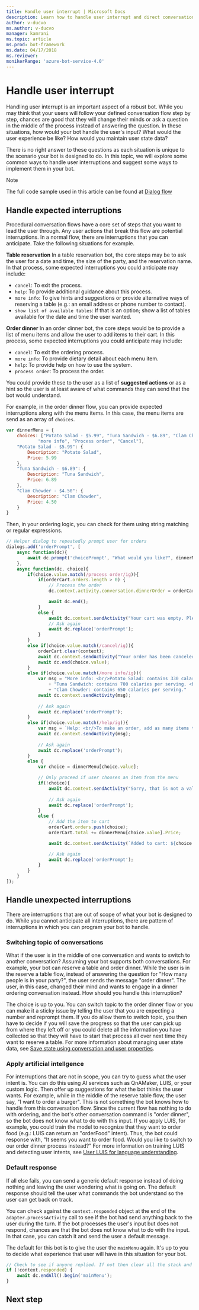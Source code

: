 ```yaml
---
title: Handle user interrupt | Microsoft Docs
description: Learn how to handle user interrupt and direct conversation flow.
author: v-ducvo
ms.author: v-ducvo
manager: kamrani
ms.topic: article
ms.prod: bot-framework
ms.date: 04/17/2018
ms.reviewer:
monikerRange: 'azure-bot-service-4.0'
---
```


# Handle user interrupt

Handling user interrupt is an important aspect of a robust bot. While you may think that your users will follow your defined conversation flow step by step, chances are good that they will change their minds or ask a question in the middle of the process instead of answering the question. In these situations, how would your bot handle the user's input? What would the user experience be like? How would you maintain user state data?

There is no right answer to these questions as each situation is unique to the scenario your bot is designed to do. In this topic, we will explore some common ways to handle user interruptions and suggest some ways to implement them in your bot.

> [!NOTE]
> The full code sample used in this article can be found at [Dialog flow](#)

## Handle expected interruptions

Procedural conversation flows have a core set of steps that you want to lead the user through. Any user actions that break this flow are potential interruptions. In a normal flow, there are interruptions that you can anticipate. Take the following situations for example.

**Table reservation**
In a table reservation bot, the core steps may be to ask the user for a date and time, the size of the party, and the reservation name. In that process, some expected interruptions you could anticipate may include: 
 * `cancel`: To exit the process.
 * `help`: To provide additional guidance about this process.
 * `more info`: To give hints and suggestions or provide alternative ways of reserving a table (e.g.: an email address or phone number to contact).
 * `show list of available tables`: If that is an option; show a list of tables available for the date and time the user wanted.

**Order dinner**
In an order dinner bot, the core steps would be to provide a list of menu items and allow the user to add items to their cart. In this process, some expected interruptions you could anticipate may include: 
 * `cancel`: To exit the ordering process.
 * `more info`: To provide dietary detail about each menu item.
 * `help`: To provide help on how to use the system.
 * `process order`: To process the order.

You could provide these to the user as a list of **suggested actions** or as a hint so the user is at least aware of what commands they can send that the bot would understand.

For example, in the order dinner flow, you can provide expected interruptions along with the menu items. In this case, the menu items are send as an array of `choices`.

```javascript
var dinnerMenu = {
    choices: ["Potato Salad - $5.99", "Tuna Sandwich - $6.89", "Clam Chowder - $4.50", 
            "more info", "Process order", "Cancel"],
    "Potato Salad - $5.99": {
        Description: "Potato Salad",
        Price: 5.99
    },
    "Tuna Sandwich - $6.89": {
        Description: "Tuna Sandwich",
        Price: 6.89
    },
    "Clam Chowder - $4.50": {
        Description: "Clam Chowder",
        Price: 4.50
    }
}
```

Then, in your ordering logic, you can check for them using string matching or regular expressions.

```javascript
// Helper dialog to repeatedly prompt user for orders
dialogs.add('orderPrompt', [
    async function(dc){
        await dc.prompt('choicePrompt', "What would you like?", dinnerMenu.choices);
    },
    async function(dc, choice){
        if(choice.value.match(/process order/ig)){
            if(orderCart.orders.length > 0) {
                // Process the order
                dc.context.activity.conversation.dinnerOrder = orderCart;

                await dc.end();
            }
            else {
                await dc.context.sendActivity("Your cart was empty. Please add at least one item to the cart.");
                // Ask again
                await dc.replace('orderPrompt');
            }
        }
        else if(choice.value.match(/cancel/ig)){
            orderCart.clear(context);
            await dc.context.sendActivity("Your order has been canceled.");
            await dc.end(choice.value);
        }
        else if(choice.value.match(/more info/ig)){
            var msg = "More info: <br/>Potato Salad: contains 330 calaries per serving. <br/>"
                + "Tuna Sandwich: contains 700 calaries per serving. <br/>" 
                + "Clam Chowder: contains 650 calaries per serving."
            await dc.context.sendActivity(msg);
            
            // Ask again
            await dc.replace('orderPrompt');
        }
        else if(choice.value.match(/help/ig)){
            var msg = `Help: <br/>To make an order, add as many items to your cart as you like then choose the "Process order" option to check out.`
            await dc.context.sendActivity(msg);
            
            // Ask again
            await dc.replace('orderPrompt');
        }
        else {
            var choice = dinnerMenu[choice.value];

            // Only proceed if user chooses an item from the menu
            if(!choice){
                await dc.context.sendActivity("Sorry, that is not a valid item. Please pick one from the menu.");
                
                // Ask again
                await dc.replace('orderPrompt');
            }
            else {
                // Add the item to cart
                orderCart.orders.push(choice);
                orderCart.total += dinnerMenu[choice.value].Price;

                await dc.context.sendActivity(`Added to cart: ${choice.value}. <br/>Current total: $${orderCart.total}`);

                // Ask again
                await dc.replace('orderPrompt');
            }
        }
    }
]);
```

## Handle unexpected interruptions

There are interruptions that are out of scope of what your bot is designed to do. While you cannot anticipate all interruptions, there are pattern of interruptions in which you can program your bot to handle.

### Switching topic of conversations
What if the user is in the middle of one conversation and wants to switch to another conversation? Assuming your bot supports both conversations. For example, your bot can reserve a table and order dinner. While the user is in the reserve a table flow, instead of answering the question for "How many people is in your party?", the user sends the message "order dinner". The user, in this case, changed their mind and wants to engage in a dinner ordering conversation instead. How should you handle this interruption? 

The choice is up to you. You can switch topic to the order dinner flow or you can make it a sticky issue by telling the user that you are expecting a number and reprompt them. If you do allow them to switch topic, you then have to decide if you will save the progress so that the user can pick up from where they left off or you could delete all the information you have collected so that they will have to start that process all over next time they want to reserve a table. For more information about managing user state data, see [Save state using conversation and user properties](bot-builder-how-to-v4-state.md).

### Apply artificial intellgence
For interruptions that are not in scope, you can try to guess what the user intent is. You can do this using AI services such as QnAMaker, LUIS, or your custom logic. Then offer up suggestions for what the bot thinks the user wants. For example, while in the middle of the reserve table flow, the user say, "I want to order a burger". This is not something the bot knows how to handle from this conversation flow. Since the current flow has nothing to do with ordering, and the bot's other conversation command is "order dinner", so the bot does not know what to do with this input. If you apply LUIS, for example, you could train the model to recognize that they want to order food (e.g.: LUIS can return an "orderFood" intent). Thus, the bot could response with, "It seems you want to order food. Would you like to switch to our order dinner process instead?" For more information on training LUIS and detecting user intents, see [User LUIS for language understanding](bot-builder-how-to-v4-luis.md).

### Default response
If all else fails, you can send a generic default response instead of doing nothing and leaving the user wondering what is going on. The default response should tell the user what commands the bot understand so the user can get back on track.

You can check against the `context.responded` object at the end of the `adapter.processActivity` call to see if the bot had send anything back to the user during the turn. If the bot processes the user's input but does not respond, chances are that the bot does not know what to do with the input. In that case, you can catch it and send the user a default message.

The default for this bot is to give the user the `mainMenu` again. It's up to you to decide what experience that user will have in this situation for your bot.

```javascript
// Check to see if anyone replied. If not then clear all the stack and present the main menu
if (!context.responded) {
    await dc.endAll().begin('mainMenu');
}
```

## Next step
